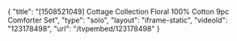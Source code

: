 {
    "title": "[1508521049] Cottage Collection Floral 100% Cotton 9pc Comforter Set",
    "type": "solo",
    "layout": "iframe-static",
    "videoId": "123178498",
    "url": "\/tvpembed\/123178498"
}